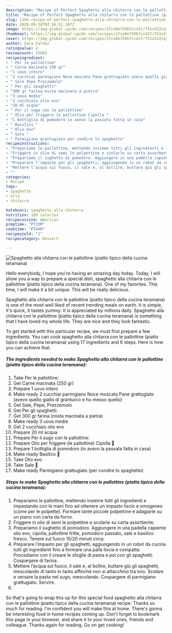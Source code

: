 ```yaml
---
description: "Recipe of Perfect Spaghetto alla chitarra con le pallottine (piatto tipico della cucina teramana)"
title: "Recipe of Perfect Spaghetto alla chitarra con le pallottine (piatto tipico della cucina teramana)"
slug: 1194-recipe-of-perfect-spaghetto-alla-chitarra-con-le-pallottine-piatto-tipico-della-cucina-teramana
date: 2020-09-18T02:56:52.307Z
image: https://img-global.cpcdn.com/recipes/2fce8e759b7cc437/751x532cq70/spaghetto-alla-chitarra-con-le-pallottine-piatto-tipico-della-cucina-teramana-recipe-main-photo.jpg
thumbnail: https://img-global.cpcdn.com/recipes/2fce8e759b7cc437/751x532cq70/spaghetto-alla-chitarra-con-le-pallottine-piatto-tipico-della-cucina-teramana-recipe-main-photo.jpg
cover: https://img-global.cpcdn.com/recipes/2fce8e759b7cc437/751x532cq70/spaghetto-alla-chitarra-con-le-pallottine-piatto-tipico-della-cucina-teramana-recipe-main-photo.jpg
author: Sara Valdez
ratingvalue: 4
reviewcount: 15683
recipeingredient:
- " Per le pallottine"
- " Carne macinata 250 gr"
- "1 uovo intero"
- "2 cucchiai parmigiano Noce moscata Pane grattugiato avevo quello giallo di granturco e ho messo quello"
- " Sale Pepe Prezzemolo"
- " Per gli spaghetti"
- "300 gr farina mista macinata a pietra"
- "3 uova medie"
- "2 cucchiaio olio evo"
- "20 ml acqua"
- " Per il sugo con le pallottine"
- " Olio per friggere le pallottine Cipolla "
- "1 bottiglia di pomodoro io avevo la passata fatta in casa"
- " Basilico "
- " Olio evo"
- " Sale "
- " Parmigiano grattugiato per condire lo spaghetto"
recipeinstructions:
- "Prepariamo le pallottine, mettendo insieme tutti gli ingredienti e impastando con le mani fino ad ottenere un impasto liscio e omogeneo (come per le polpette). Formare tante piccole polpettine e adagiarle su un piano con carta da forno."
- "Friggere in olio di semi le polpettine e scolarle su carta assorbente."
- "Prepariamo il sughetto di pomodoro. Aggiungere in una padella capiente olio evo, cipolla, pallottine fritte, pomodoro passato, sale e basilico fresco. Tenere sul fuoco 15/20 minuti circa."
- "Preparare l’impasto per gli spaghetti, aggiungendo in un robot da cucina tutti gli ingredienti fino a formare una palla liscia e compatta. Procediamo con il creare le sfoglie di pasta e poi con gli spaghetti. Cospargere di farina."
- "Mettere l’acqua sul fuoco, il sale e, al bollire, buttare giù gli spaghetti, mescolando di tanto in tanto affinché non si attacchino tra loro. Scolare e versare la pasta nel sugo, mescolando. Cospargere di parmigiano grattugiato. Servire."
- ""
categories:
- Recipe
tags:
- spaghetto
- alla
- chitarra

katakunci: spaghetto alla chitarra 
nutrition: 169 calories
recipecuisine: American
preptime: "PT33M"
cooktime: "PT44M"
recipeyield: "1"
recipecategory: Dessert

---
```



![Spaghetto alla chitarra con le pallottine (piatto tipico della cucina teramana)](https://img-global.cpcdn.com/recipes/2fce8e759b7cc437/751x532cq70/spaghetto-alla-chitarra-con-le-pallottine-piatto-tipico-della-cucina-teramana-recipe-main-photo.jpg)

Hello everybody, I hope you're having an amazing day today. Today, I will show you a way to prepare a special dish, spaghetto alla chitarra con le pallottine (piatto tipico della cucina teramana). One of my favorites. This time, I will make it a bit unique. This will be really delicious.



Spaghetto alla chitarra con le pallottine (piatto tipico della cucina teramana) is one of the most well liked of recent trending meals on earth. It is simple, it's quick, it tastes yummy. It is appreciated by millions daily. Spaghetto alla chitarra con le pallottine (piatto tipico della cucina teramana) is something that I have loved my whole life. They are nice and they look fantastic.


To get started with this particular recipe, we must first prepare a few ingredients. You can cook spaghetto alla chitarra con le pallottine (piatto tipico della cucina teramana) using 17 ingredients and 6 steps. Here is how you can achieve that.

<!--inarticleads1-->

##### The ingredients needed to make Spaghetto alla chitarra con le pallottine (piatto tipico della cucina teramana):

1. Take  Per le pallottine:
1. Get  Carne macinata (250 gr)
1. Prepare 1 uovo intero
1. Make ready 2 cucchiai parmigiano Noce moscata Pane grattugiato (avevo quello giallo di granturco e ho messo quello)
1. Get  Sale, Pepe, Prezzemolo
1. Get  Per gli spaghetti:
1. Get 300 gr farina (mista macinata a pietra)
1. Make ready 3 uova medie
1. Get 2 cucchiaio olio evo
1. Prepare 20 ml acqua
1. Prepare  Per il sugo con le pallottine:
1. Prepare  Olio per friggere (le pallottine) Cipolla 🧅
1. Prepare 1 bottiglia di pomodoro (io avevo la passata fatta in casa)
1. Make ready  Basilico 🌿
1. Take  Olio evo
1. Take  Sale 🧂
1. Make ready  Parmigiano grattugiato (per condire lo spaghetto)




<!--inarticleads2-->

##### Steps to make Spaghetto alla chitarra con le pallottine (piatto tipico della cucina teramana):

1. Prepariamo le pallottine, mettendo insieme tutti gli ingredienti e impastando con le mani fino ad ottenere un impasto liscio e omogeneo (come per le polpette). Formare tante piccole polpettine e adagiarle su un piano con carta da forno.
1. Friggere in olio di semi le polpettine e scolarle su carta assorbente.
1. Prepariamo il sughetto di pomodoro. Aggiungere in una padella capiente olio evo, cipolla, pallottine fritte, pomodoro passato, sale e basilico fresco. Tenere sul fuoco 15/20 minuti circa.
1. Preparare l’impasto per gli spaghetti, aggiungendo in un robot da cucina tutti gli ingredienti fino a formare una palla liscia e compatta. Procediamo con il creare le sfoglie di pasta e poi con gli spaghetti. Cospargere di farina.
1. Mettere l’acqua sul fuoco, il sale e, al bollire, buttare giù gli spaghetti, mescolando di tanto in tanto affinché non si attacchino tra loro. Scolare e versare la pasta nel sugo, mescolando. Cospargere di parmigiano grattugiato. Servire.
1. 




So that's going to wrap this up for this special food spaghetto alla chitarra con le pallottine (piatto tipico della cucina teramana) recipe. Thanks so much for reading. I'm confident you will make this at home. There's gonna be interesting food in home recipes coming up. Don't forget to bookmark this page in your browser, and share it to your loved ones, friends and colleague. Thanks again for reading. Go on get cooking!
